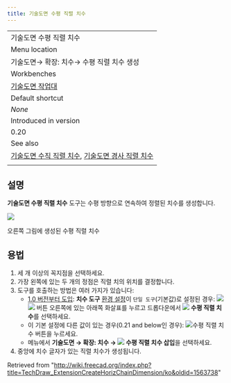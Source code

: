 ```yaml
---
title: 기술도면 수평 직렬 치수
---
```

|  |
| --- |
| 기술도면 수평 직렬 치수 |
| Menu location |
| 기술도면→ 확장: 치수→ 수평 직렬 치수 생성 |
| Workbenches |
| [기술도면 작업대](/TechDraw_Workbench/ko "TechDraw Workbench/ko") |
| Default shortcut |
| *None* |
| Introduced in version |
| 0.20 |
| See also |
| [기술도면 수직 직렬 치수](/index.php?title=TechDraw_ExtensionCreateVertChainDimension/ko&action=edit&redlink=1 "TechDraw ExtensionCreateVertChainDimension/ko (page does not exist)"), [기술도면 경사 직렬 치수](/index.php?title=TechDraw_ExtensionCreateObliqueChainDimension/ko&action=edit&redlink=1 "TechDraw ExtensionCreateObliqueChainDimension/ko (page does not exist)") |
|  |

## 설명

**기술도면 수평 직렬 치수** 도구는 수평 방향으로 연속하여 정렬된 치수를 생성합니다.

![](/images/TechDraw_ExtensionCreateHorizChainDimensionExample.png)

오른쪽 그림에 생성된 수평 직렬 치수

## 용법

1. 세 개 이상의 꼭지점을 선택하세요.
2. 가장 왼쪽에 있는 두 개의 정점은 직렬 치의 위치를 ​​결정합니다.
3. 도구를 호출하는 방법은 여러 가지가 있습니다:
   * [1.0 버전부터 도입](/Release_notes_1.0 "Release notes 1.0"): **치수 도구** [환경 설정](/TechDraw_Preferences/ko#치수 "TechDraw Preferences/ko")이 `단일 도구`(기본값)로 설정된 경우: ![](/images/TechDraw_Dimension.svg)![](/images/Toolbar_flyout_arrow.svg) 버튼 오른쪽에 있는 아래쪽 화살표를 누르고 드롭다운에서 **![](/images/TechDraw_ExtensionCreateHorizChainDimension.svg) 수평 직렬 치수**를 선택하세요.
   * 이 기본 설정에 다른 값이 있는 경우(0.21 and below인 경우):  ![](/images/TechDraw_ExtensionCreateHorizChainDimension.svg)수평 직렬 치수 버튼을 누르세요.
   * 메뉴에서 **기술도면 → 확장: 치수 → ![](/images/TechDraw_ExtensionCreateHorizChainDimension.svg) 수평 직렬 치수 삽입**을 선택하세요.
4. 중앙에 치수 글자가 있는 직렬 치수가 생성됩니다.

Retrieved from "<http://wiki.freecad.org/index.php?title=TechDraw_ExtensionCreateHorizChainDimension/ko&oldid=1563738>"